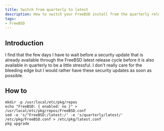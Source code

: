 ```yaml
---
title: Switch from quarterly to latest
description: How to switch your FreeBSD install from the quarterly release cycle to latest
tags:
- FreeBSD
---
```


## Introduction

I find that the few days I have to wait before a security update that is already available through the FreeBSD latest release cycle before it is also available in quarterly to be a little stressful. I don't really care for the bleeding edge but I would rather have these security updates as soon as possible.

## How to

```
mkdir -p /usr/local/etc/pkg/repos
echo "FreeBSD: { enabled: no }" > /usr/local/etc/pkg/repos/FreeBSD.conf
sed -e 's/^FreeBSD:/latest:/' -e 's/quarterly/latest/'  /etc/pkg/FreeBSD.conf > /etc/pkg/latest.conf
pkg upgrade
```
